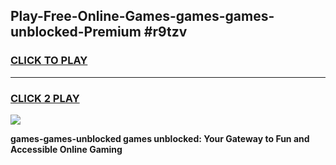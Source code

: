 
## Play-Free-Online-Games-games-games-unblocked-Premium #r9tzv
<h3>
<a href="https://premium.freeplayer.one?title=games-games-unblocked&ref=8M">CLICK TO PLAY</a></h3>
<hr>

<h3>
<a href="https://premium.freeplayer.one?title=games-games-unblocked&ref=8M">CLICK 2 PLAY</a>
  
</h3>

<a href="https://premium.freeplayer.one?title=games-games-unblocked&ref=8M"><img src="https://clearcache.store/games.png"></a>


**games-games-unblocked games unblocked: Your Gateway to Fun and Accessible Online Gaming**
